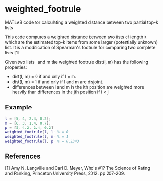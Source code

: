 # weighted_footrule
MATLAB code for calculating a weighted distance between two partial top-k lists

<p>
This code computes a weighted distance between two lists of length k which are the estimated top-k items from some larger (potentially unknown) list. It is a modification of Spearman's footrule for comparing two complete lists [1]. 
</p>

<p>
Given two lists l and m the weighted footrule dist(l, m) has the following properties:
<ul>
<li>dist(l, m) = 0 if and only if l = m.</li>
<li>dist(l, m) = 1 if and only if l and m are disjoint.</li>
<li>differences between l and m in the ith position are weighted more heavily than differences in the jth position if i < j.</li>
</ul>
</p>

## Example
```matlab
l = [5, 4, 2.4, 0.2];
m = [6, 3, 1.4, 0.7];
p = [5, 4.2, 2.4, 0.2];
weighted_footrule(l, l) % = 0
weighted_footrule(l, m) % = 1
weighted_footrule(l, p) % = 0.2343
```

## References
[1]  Amy N. Langville and Carl D. Meyer, Who's #1? The Science of Rating and Ranking, 
     Princeton University Press, 2012. pp 207-209.
